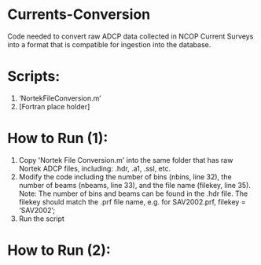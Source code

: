 # Currents-Conversion
Code needed to convert raw ADCP data collected in NCOP Current Surveys into a format that is compatible for ingestion into the database.

# Scripts:
1. ‘NortekFileConversion.m’
2. [Fortran place holder]

# How to Run (1): 
1. Copy 'Nortek File Conversion.m' into the same folder that has raw Nortek ADCP files, including: .hdr, .a1, .ssl, etc.
2. Modify the code including the number of bins (nbins, line 32), the number of beams (nbeams, line 33), and the file name (filekey, line 35). Note: The number of bins and beams can be found in the .hdr file. The filekey should match the .prf file name, e.g. for SAV2002.prf, filekey = ‘SAV2002’;
3. Run the script

# How to Run (2): 
